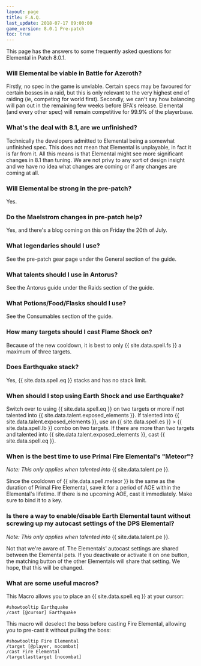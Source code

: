 ```yaml
---
layout: page
title: F.A.Q.
last_update: 2018-07-17 09:00:00
game_version: 8.0.1 Pre-patch
toc: true
---
```


This page has the answers to some frequently asked questions for Elemental in Patch 8.0.1.

### Will Elemental be viable in Battle for Azeroth?

Firstly, no spec in the game is unviable. Certain specs may be favoured for certain bosses in a raid, but this is only relevant to the very highest end of raiding (ie, competing for world first). Secondly, we can't say how balancing will pan out in the remaining few weeks before BFA's release. Elemental (and every other spec) will remain competitive for 99.9% of the playerbase.

### What's the deal with 8.1, are we unfinished?

Technically the developers admitted to Elemental being a somewhat unfinished spec.  This does not mean that Elemental is unplayable, in fact it is far from it.  All this means is that Elemental might see more significant changes in 8.1 than tuning. We are not privy to any sort of design insight and we have no idea what changes are coming or if any changes are coming at all.

### Will Elemental be strong in the pre-patch?

Yes.

### Do the Maelstrom changes in pre-patch help?

Yes, and there's a blog coming on this on Friday the 20th of July.

### What legendaries should I use?

See the pre-patch gear page under the General section of the guide.

### What talents should I use in Antorus?

See the Antorus guide under the Raids section of the guide.

### What Potions/Food/Flasks should I use?

See the Consumables section of the guide.

### How many targets should I cast Flame Shock on?

Because of the new cooldown, it is best to only {{ site.data.spell.fs }} a maximum of three targets.

### Does Earthquake stack?

Yes, {{ site.data.spell.eq }} stacks and has no stack limit.

### When should I stop using Earth Shock and use Earthquake?

Switch over to using {{ site.data.spell.eq }} on two targets or more if not talented into {{ site.data.talent.exposed_elements }}.  If talented into {{ site.data.talent.exposed_elements }}, use an {{ site.data.spell.es }} > {{ site.data.spell.lb }} combo on two targets.  If there are more than two targets and talented into {{ site.data.talent.exposed_elements }}, cast {{ site.data.spell.eq }}.

### When is the best time to use Primal Fire Elemental's "Meteor"?

*Note: This only applies when talented into* {{ site.data.talent.pe }}.

Since the cooldown of {{ site.data.spell.meteor }} is the same as the duration of Primal Fire Elemental, save it for a period of AOE within the Elemental's lifetime.  If there is no upcoming AOE, cast it immediately.  Make sure to bind it to a key.

### Is there a way to enable/disable Earth Elemental taunt without screwing up my autocast settings of the DPS Elemental?

*Note: This only applies when talented into* {{ site.data.talent.pe }}.

Not that we're aware of. The Elementals' autocast settings are shared between the Elemental pets. If you deactivate or activate it on one button, the matching button of the other Elementals will share that setting. We hope, that this will be changed.

### What are some useful macros?

 This Macro allows you to place an {{ site.data.spell.eq }} at your cursor:

 ```
#showtooltip Earthquake
/cast [@cursor] Earthquake
 ```

 This macro will deselect the boss before casting Fire Elemental, allowing you to pre-cast it without pulling the boss:

 ```
#showtooltip Fire Elemental
/target [@player, nocombat]
/cast Fire Elemental
/targetlasttarget [nocombat]
 ```

